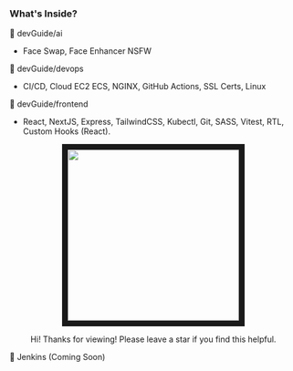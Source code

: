### What's Inside?

📁 devGuide/ai 
  - Face Swap, Face Enhancer NSFW
    
📁 devGuide/devops
  - CI/CD, Cloud EC2 ECS, NGINX, GitHub Actions, SSL Certs, Linux
    
📁 devGuide/frontend
  - React, NextJS, Express, TailwindCSS, Kubectl, Git, SASS, Vitest, RTL, Custom Hooks (React).

<p align="center">
<img src="https://media.tenor.com/i_xA8NkMy4kAAAAi/honkai-star-rail-hsr.gif" width="300" height="300" border="10"/>
</p>
<p align="center">Hi! Thanks for viewing! Please leave a star if you find this helpful. </p>

📁 Jenkins (Coming Soon)


